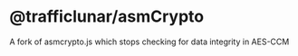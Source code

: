 # @trafficlunar/asmCrypto

A fork of asmcrypto.js which stops checking for data integrity in AES-CCM
